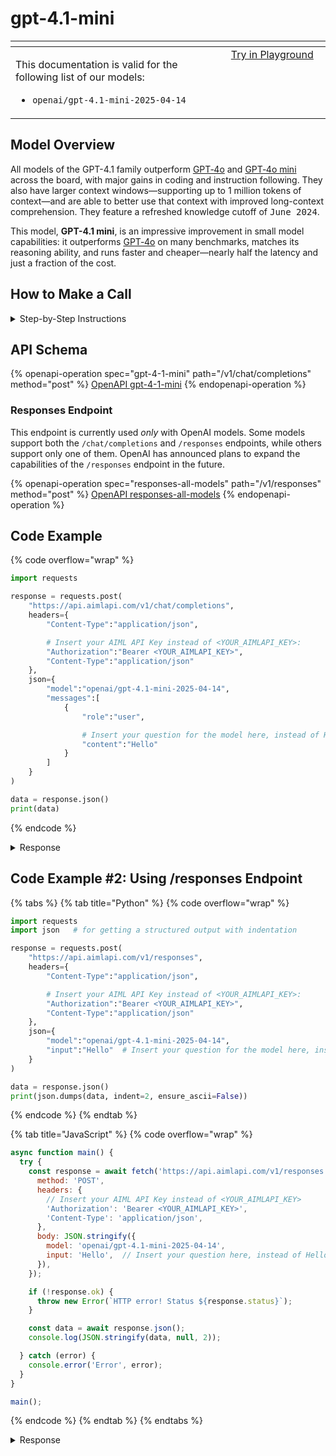# gpt-4.1-mini

<table data-header-hidden data-full-width="true"><thead><tr><th width="546.4443969726562" valign="top"></th><th width="202.666748046875" valign="top"></th></tr></thead><tbody><tr><td valign="top"><div data-gb-custom-block data-tag="hint" data-style="info" class="hint hint-info"><p>This documentation is valid for the following list of our models:</p><ul><li><code>openai/gpt-4.1-mini-2025-04-14</code></li></ul></div></td><td valign="top"><a href="https://aimlapi.com/app/?model=openai/gpt-4.1-mini-2025-04-14&#x26;mode=chat" class="button primary">Try in Playground</a></td></tr></tbody></table>

## Model Overview

All models of the GPT-4.1 family outperform [GPT‑4o](../OpenAI/gpt-4o.md) and [GPT‑4o mini](../OpenAI/gpt-4o-mini.md) across the board, with major gains in coding and instruction following. They also have larger context windows—supporting up to 1 million tokens of context—and are able to better use that context with improved long-context comprehension. They feature a refreshed knowledge cutoff of <kbd>June 2024</kbd>.

This model, **GPT-4.1 mini**, is an impressive improvement in small model capabilities: it outperforms [GPT‑4o](../OpenAI/gpt-4o.md) on many benchmarks, matches its reasoning ability, and runs faster and cheaper—nearly half the latency and just a fraction of the cost.

## How to Make a Call

<details>

<summary>Step-by-Step Instructions</summary>

### :digit\_one:  Setup You Can’t Skip

:black\_small\_square:  [**Create an Account**](https://aimlapi.com/app/sign-up): Visit the AI/ML API website and create an account (if you don’t have one yet).\
:black\_small\_square:  [**Generate an API Key**](https://aimlapi.com/app/keys): After logging in, navigate to your account dashboard and generate your API key. Ensure that key is enabled on UI.

### &#x20;:digit\_two:  Copy the code example

At the bottom of this page, you'll find [a code example](gpt-4.1-mini.md#code-example) that shows how to structure the request. Choose the code snippet in your preferred programming language and copy it into your development environment.

### :digit\_three:  Modify the code example

:black\_small\_square:  Replace `<YOUR_AIMLAPI_KEY>` with your actual AI/ML API key from your account.\
:black\_small\_square:  Insert your question or request into the `content` field—this is what the model will respond to.

### :digit\_four:  <sup><sub><mark style="background-color:yellow;">(Optional)<mark style="background-color:yellow;"><sub></sup> Adjust other optional parameters if needed

Only `model` and `messages` are required parameters for this model (and we’ve already filled them in for you in the example), but you can include optional parameters if needed to adjust the model’s behavior. Below, you can find the corresponding [API schema](gpt-4.1-mini.md#api-schema), which lists all available parameters along with notes on how to use them.

### :digit\_five:  Run your modified code

Run your modified code in your development environment. Response time depends on various factors, but for simple prompts it rarely exceeds a few seconds.

{% hint style="success" %}
If you need a more detailed walkthrough for setting up your development environment and making a request step by step — feel free to use our [Quickstart guide](../../../quickstart/setting-up.md).
{% endhint %}

</details>

## API Schema

{% openapi-operation spec="gpt-4-1-mini" path="/v1/chat/completions" method="post" %}
[OpenAPI gpt-4-1-mini](https://raw.githubusercontent.com/aimlapi/api-docs/refs/heads/main/docs/api-references/text-models-llm/OpenAI/gpt-4.1-mini.json)
{% endopenapi-operation %}

### Responses Endpoint

This endpoint is currently used _only_ with OpenAI models. Some models support both the `/chat/completions` and `/responses` endpoints, while others support only one of them. OpenAI has announced plans to expand the capabilities of the `/responses` endpoint in the future.

{% openapi-operation spec="responses-all-models" path="/v1/responses" method="post" %}
[OpenAPI responses-all-models](https://api.aimlapi.com/docs-public-yaml)
{% endopenapi-operation %}

## Code Example

{% code overflow="wrap" %}
```python
import requests

response = requests.post(
    "https://api.aimlapi.com/v1/chat/completions",
    headers={
        "Content-Type":"application/json", 

        # Insert your AIML API Key instead of <YOUR_AIMLAPI_KEY>:
        "Authorization":"Bearer <YOUR_AIMLAPI_KEY>",
        "Content-Type":"application/json"
    },
    json={
        "model":"openai/gpt-4.1-mini-2025-04-14",
        "messages":[
            {
                "role":"user",

                # Insert your question for the model here, instead of Hello:
                "content":"Hello"
            }
        ]
    }
)

data = response.json()
print(data)
```
{% endcode %}

<details>

<summary>Response</summary>

{% code overflow="wrap" %}
```json5
{'id': 'chatcmpl-BMsKsl6Q6IDdi8dudAXqx1v45wpL2', 'object': 'chat.completion', 'choices': [{'index': 0, 'finish_reason': 'stop', 'logprobs': None, 'message': {'role': 'assistant', 'content': 'Hello! How can I help you today?', 'refusal': None, 'annotations': []}}], 'created': 1744791782, 'model': 'gpt-4.1-mini-2025-04-14', 'usage': {'prompt_tokens': 7, 'completion_tokens': 34, 'total_tokens': 41, 'prompt_tokens_details': {'cached_tokens': 0, 'audio_tokens': 0}, 'completion_tokens_details': {'reasoning_tokens': 0, 'audio_tokens': 0, 'accepted_prediction_tokens': 0, 'rejected_prediction_tokens': 0}}, 'system_fingerprint': 'fp_38647f5e19'}
```
{% endcode %}

</details>

## Code Example #2: Using /responses Endpoint

{% tabs %}
{% tab title="Python" %}
{% code overflow="wrap" %}
```python
import requests
import json   # for getting a structured output with indentation

response = requests.post(
    "https://api.aimlapi.com/v1/responses",
    headers={
        "Content-Type":"application/json", 

        # Insert your AIML API Key instead of <YOUR_AIMLAPI_KEY>:
        "Authorization":"Bearer <YOUR_AIMLAPI_KEY>",
        "Content-Type":"application/json"
    },
    json={
        "model":"openai/gpt-4.1-mini-2025-04-14",
        "input":"Hello"  # Insert your question for the model here, instead of Hello   
    }
)

data = response.json()
print(json.dumps(data, indent=2, ensure_ascii=False))
```
{% endcode %}
{% endtab %}

{% tab title="JavaScript" %}
{% code overflow="wrap" %}
```javascript
async function main() {
  try {
    const response = await fetch('https://api.aimlapi.com/v1/responses', {
      method: 'POST',
      headers: {
        // Insert your AIML API Key instead of <YOUR_AIMLAPI_KEY>
        'Authorization': 'Bearer <YOUR_AIMLAPI_KEY>',
        'Content-Type': 'application/json',
      },
      body: JSON.stringify({
        model: 'openai/gpt-4.1-mini-2025-04-14',
        input: 'Hello',  // Insert your question here, instead of Hello 
      }),
    });

    if (!response.ok) {
      throw new Error(`HTTP error! Status ${response.status}`);
    }

    const data = await response.json();
    console.log(JSON.stringify(data, null, 2));

  } catch (error) {
    console.error('Error', error);
  }
}

main();
```
{% endcode %}
{% endtab %}
{% endtabs %}

<details>

<summary>Response</summary>

{% code overflow="wrap" %}
```json5
{
  "id": "resp_686ba45ce63481a2a4b1fad55d2bea8102a1cc22f1a1bcf1",
  "object": "response",
  "created_at": 1751884892,
  "error": null,
  "incomplete_details": null,
  "instructions": null,
  "max_output_tokens": 512,
  "model": "openai/gpt-4.1-mini-2025-04-14",
  "output": [
    {
      "id": "rs_686ba463d18481a29dde85cfd7b055bf02a1cc22f1a1bcf1",
      "type": "reasoning",
      "summary": []
    },
    {
      "id": "msg_686ba463d4e081a2b2e2aff962ab00f702a1cc22f1a1bcf1",
      "type": "message",
      "status": "in_progress",
      "content": [
        {
          "type": "output_text",
          "annotations": [],
          "logprobs": [],
          "text": "Hello! How can I help you today?"
        }
      ],
      "role": "assistant"
    }
  ],
  "parallel_tool_calls": true,
  "previous_response_id": null,
  "reasoning": {
    "effort": "medium",
    "summary": null
  },
  "temperature": 1,
  "text": {
    "format": {
      "type": "text"
    }
  },
  "tool_choice": "auto",
  "tools": [],
  "top_p": 1,
  "truncation": "disabled",
  "usage": {
    "input_tokens": 294,
    "input_tokens_details": {
      "cached_tokens": 0
    },
    "output_tokens": 2520,
    "output_tokens_details": {
      "reasoning_tokens": 0
    },
    "total_tokens": 2814
  },
  "metadata": {},
  "output_text": "Hello! How can I help you today?"
}
```
{% endcode %}

</details>
